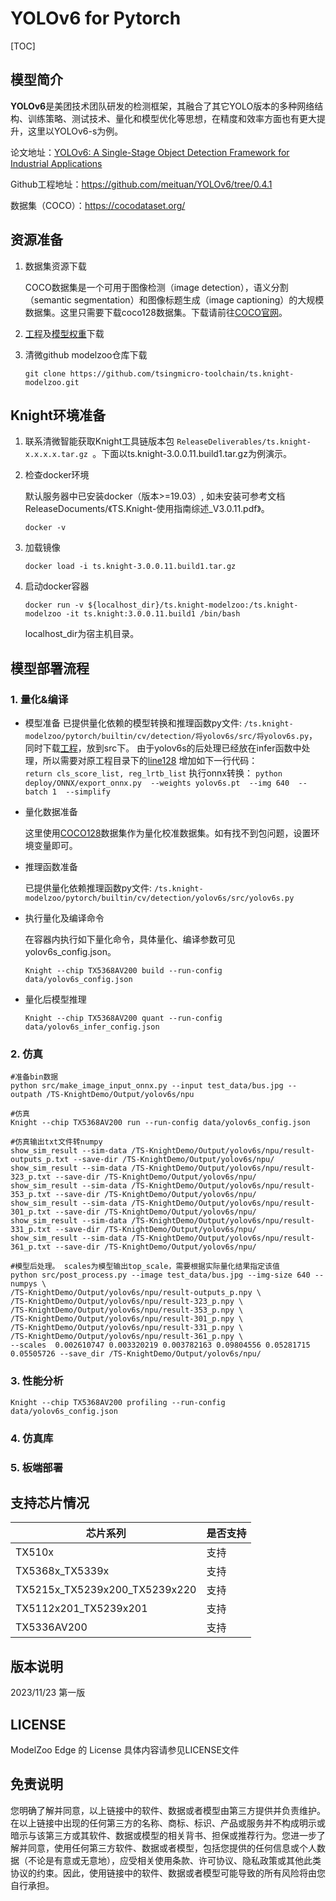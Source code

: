 # YOLOv6 for Pytorch

<!--命名规则 {model_name}-{dataset}-{framework}-->

[TOC]

## 模型简介

**YOLOv6**是美团技术团队研发的检测框架，其融合了其它YOLO版本的多种网络结构、训练策略、测试技术、量化和模型优化等思想，在精度和效率方面也有更大提升，这里以YOLOv6-s为例。

<!--可选-->
论文地址：[YOLOv6: A Single-Stage Object Detection Framework for Industrial Applications](https://arxiv.org/abs/2209.02976)

Github工程地址：https://github.com/meituan/YOLOv6/tree/0.4.1

数据集（COCO）：https://cocodataset.org/

## 资源准备

1. 数据集资源下载

	COCO数据集是一个可用于图像检测（image detection），语义分割（semantic segmentation）和图像标题生成（image captioning）的大规模数据集。这里只需要下载coco128数据集。下载请前往[COCO官网](https://github.com/ultralytics/yolov5/releases/download/v1.0/coco128_with_yaml.zip)。

2. [工程](https://github.com/meituan/YOLOv6/tree/0.4.1)及[模型权重](https://github.com/meituan/YOLOv6/releases/download/0.4.0/yolov6s.pt)下载

3. 清微github modelzoo仓库下载

	```git clone https://github.com/tsingmicro-toolchain/ts.knight-modelzoo.git```

## Knight环境准备

1. 联系清微智能获取Knight工具链版本包 ```ReleaseDeliverables/ts.knight-x.x.x.x.tar.gz ```。下面以ts.knight-3.0.0.11.build1.tar.gz为例演示。

2. 检查docker环境

	​默认服务器中已安装docker（版本>=19.03）, 如未安装可参考文档ReleaseDocuments/《TS.Knight-使用指南综述_V3.0.11.pdf》。
	
	```
	docker -v   
	```

3. 加载镜像
	
	```
	docker load -i ts.knight-3.0.0.11.build1.tar.gz
	```

4. 启动docker容器

	```
	docker run -v ${localhost_dir}/ts.knight-modelzoo:/ts.knight-modelzoo -it ts.knight:3.0.0.11.build1 /bin/bash
	```
	
	localhost_dir为宿主机目录。



## 模型部署流程

### 1. 量化&编译

-   模型准备
	已提供量化依赖的模型转换和推理函数py文件: ```/ts.knight-modelzoo/pytorch/builtin/cv/detection/将yolov6s/src/将yolov6s.py```，同时下载[工程](https://github.com/meituan/YOLOv6/tree/0.4.1)，放到src下。
	由于yolov6s的后处理已经放在infer函数中处理，所以需要对原工程目录下的[line128](https://github.com/meituan/YOLOv6/blob/0.4.1/yolov6/models/heads/effidehead_distill_ns.py#L128) 增加如下一行代码：  
	`return cls_score_list, reg_lrtb_list`
	执行onnx转换：
	`python deploy/ONNX/export_onnx.py 
    --weights yolov6s.pt 
    --img 640 
    --batch 1 
    --simplify` 

-   量化数据准备

    这里使用[COCO128](https://github.com/ultralytics/yolov5/releases/download/v1.0/coco128_with_yaml.zip)数据集作为量化校准数据集。如有找不到包问题，设置环境变量即可。

-   推理函数准备
	
	已提供量化依赖推理函数py文件: ```/ts.knight-modelzoo/pytorch/builtin/cv/detection/yolov6s/src/yolov6s.py```

-   执行量化及编译命令

	在容器内执行如下量化命令，具体量化、编译参数可见yolov6s_config.json。

    	Knight --chip TX5368AV200 build --run-config data/yolov6s_config.json

-   量化后模型推理
	
		Knight --chip TX5368AV200 quant --run-config data/yolov6s_infer_config.json


### 2. 仿真

    #准备bin数据
    python src/make_image_input_onnx.py --input test_data/bus.jpg --outpath /TS-KnightDemo/Output/yolov6s/npu

    #仿真
    Knight --chip TX5368AV200 run --run-config data/yolov6s_config.json

	#仿真输出txt文件转numpy
	show_sim_result --sim-data /TS-KnightDemo/Output/yolov6s/npu/result-outputs_p.txt --save-dir /TS-KnightDemo/Output/yolov6s/npu/
	show_sim_result --sim-data /TS-KnightDemo/Output/yolov6s/npu/result-323_p.txt --save-dir /TS-KnightDemo/Output/yolov6s/npu/
	show_sim_result --sim-data /TS-KnightDemo/Output/yolov6s/npu/result-353_p.txt --save-dir /TS-KnightDemo/Output/yolov6s/npu/
	show_sim_result --sim-data /TS-KnightDemo/Output/yolov6s/npu/result-301_p.txt --save-dir /TS-KnightDemo/Output/yolov6s/npu/
	show_sim_result --sim-data /TS-KnightDemo/Output/yolov6s/npu/result-331_p.txt --save-dir /TS-KnightDemo/Output/yolov6s/npu/
	show_sim_result --sim-data /TS-KnightDemo/Output/yolov6s/npu/result-361_p.txt --save-dir /TS-KnightDemo/Output/yolov6s/npu/

	#模型后处理。 scales为模型输出top_scale，需要根据实际量化结果指定该值
	python src/post_process.py --image test_data/bus.jpg --img-size 640 --numpys \
	/TS-KnightDemo/Output/yolov6s/npu/result-outputs_p.npy \
	/TS-KnightDemo/Output/yolov6s/npu/result-323_p.npy \
	/TS-KnightDemo/Output/yolov6s/npu/result-353_p.npy \
	/TS-KnightDemo/Output/yolov6s/npu/result-301_p.npy \
	/TS-KnightDemo/Output/yolov6s/npu/result-331_p.npy \
	/TS-KnightDemo/Output/yolov6s/npu/result-361_p.npy \
	--scales  0.002610747 0.003320219 0.003782163 0.09804556 0.05281715 0.05505726 --save_dir /TS-KnightDemo/Output/yolov6s/npu/

### 3. 性能分析

```
Knight --chip TX5368AV200 profiling --run-config data/yolov6s_config.json
```

### 4. 仿真库

### 5. 板端部署



## 支持芯片情况

| 芯片系列                                          | 是否支持 |
| ------------------------------------------------ | ------- |
| TX510x                                           | 支持     |
| TX5368x_TX5339x                                  | 支持     |
| TX5215x_TX5239x200_TX5239x220 | 支持     |
| TX5112x201_TX5239x201                            | 支持     |
| TX5336AV200                                      | 支持     |



## 版本说明

2023/11/23  第一版



## LICENSE

ModelZoo Edge 的 License 具体内容请参见LICENSE文件

## 免责说明

您明确了解并同意，以上链接中的软件、数据或者模型由第三方提供并负责维护。在以上链接中出现的任何第三方的名称、商标、标识、产品或服务并不构成明示或暗示与该第三方或其软件、数据或模型的相关背书、担保或推荐行为。您进一步了解并同意，使用任何第三方软件、数据或者模型，包括您提供的任何信息或个人数据（不论是有意或无意地），应受相关使用条款、许可协议、隐私政策或其他此类协议的约束。因此，使用链接中的软件、数据或者模型可能导致的所有风险将由您自行承担。




